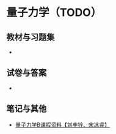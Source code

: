 # 量子力学（TODO）

## 教材与习题集

*

## 试卷与答案

*

## 笔记与其他

* [量子力学B课程资料【刘丰铨、宋冰睿】](https://easylink.cc/f9fr0z)
